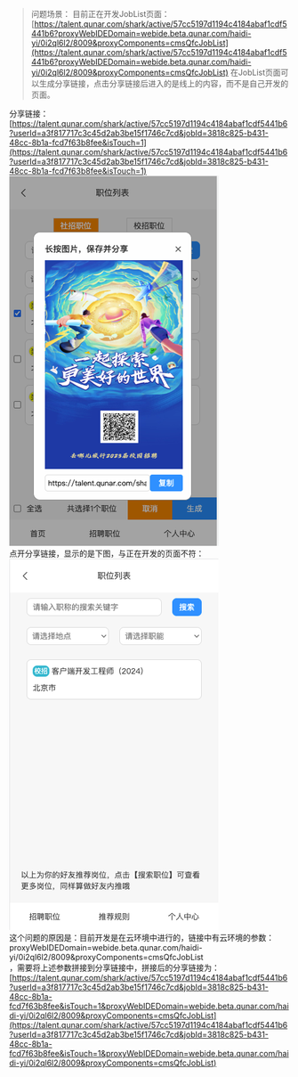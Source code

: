 > 问题场景：
> 目前正在开发JobList页面：[https://talent.qunar.com/shark/active/57cc5197d1194c4184abaf1cdf5441b6?proxyWebIDEDomain=webide.beta.qunar.com/haidi-yi/0i2ql6l2/8009&proxyComponents=cmsQfcJobList](https://talent.qunar.com/shark/active/57cc5197d1194c4184abaf1cdf5441b6?proxyWebIDEDomain=webide.beta.qunar.com/haidi-yi/0i2ql6l2/8009&proxyComponents=cmsQfcJobList)
> 在JobList页面可以生成分享链接，点击分享链接后进入的是线上的内容，而不是自己开发的页面。

分享链接：[https://talent.qunar.com/shark/active/57cc5197d1194c4184abaf1cdf5441b6?userId=a3f817717c3c45d2ab3be15f1746c7cd&jobId=3818c825-b431-48cc-8b1a-fcd7f63b8fee&isTouch=1](https://talent.qunar.com/shark/active/57cc5197d1194c4184abaf1cdf5441b6?userId=a3f817717c3c45d2ab3be15f1746c7cd&jobId=3818c825-b431-48cc-8b1a-fcd7f63b8fee&isTouch=1)<br />![image.png](../../images/c75a6dc5eadfb7e9bf82741580a49b1c.png)<br />点开分享链接，显示的是下图，与正在开发的页面不符：<br />![image.png](../../images/bb9e17af3db5c72216ec0a63d5c030c0.png)<br />这个问题的原因是：目前开发是在云环境中进行的，链接中有云环境的参数：proxyWebIDEDomain=webide.beta.qunar.com/haidi-yi/0i2ql6l2/8009&proxyComponents=cmsQfcJobList<br />，需要将上述参数拼接到分享链接中，拼接后的分享链接为：[https://talent.qunar.com/shark/active/57cc5197d1194c4184abaf1cdf5441b6?userId=a3f817717c3c45d2ab3be15f1746c7cd&jobId=3818c825-b431-48cc-8b1a-fcd7f63b8fee&isTouch=1&proxyWebIDEDomain=webide.beta.qunar.com/haidi-yi/0i2ql6l2/8009&proxyComponents=cmsQfcJobList](https://talent.qunar.com/shark/active/57cc5197d1194c4184abaf1cdf5441b6?userId=a3f817717c3c45d2ab3be15f1746c7cd&jobId=3818c825-b431-48cc-8b1a-fcd7f63b8fee&isTouch=1&proxyWebIDEDomain=webide.beta.qunar.com/haidi-yi/0i2ql6l2/8009&proxyComponents=cmsQfcJobList)
